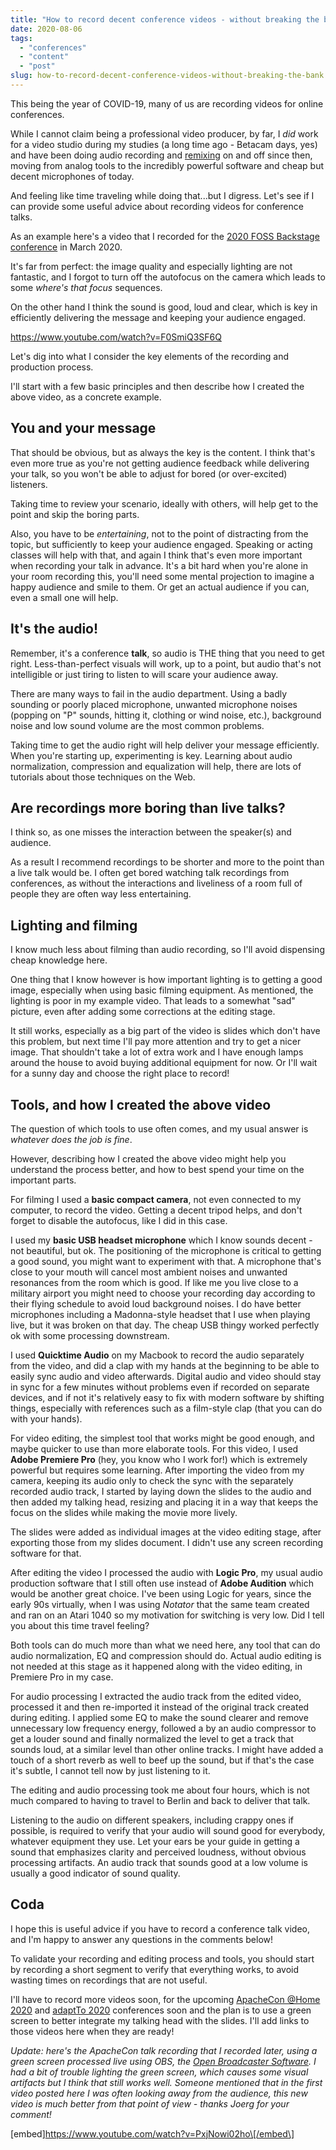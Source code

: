 ```yaml
---
title: "How to record decent conference videos - without breaking the bank!"
date: 2020-08-06
tags: 
  - "conferences"
  - "content"
  - "post"
slug: how-to-record-decent-conference-videos-without-breaking-the-bank
---
```


This being the year of COVID-19, many of us are recording videos for online conferences.

While I cannot claim being a professional video producer, by far, I _did_ work for a video studio during my studies (a long time ago - Betacam days, yes) and have been doing audio recording and [remixing](https://metapop.com/bertrand-delacretaz) on and off since then, moving from analog tools to the incredibly powerful software and cheap but decent microphones of today.

And feeling like time traveling while doing that...but I digress. Let's see if I can provide some useful advice about recording videos for conference talks.

As an example here's a video that I recorded for the [2020 FOSS Backstage conference](https://20.foss-backstage.de/session/how-convince-your-left-brain-or-manager-follow-open-source-path-your-right-brain-desires) in March 2020.

It's far from perfect: the image quality and especially lighting are not fantastic, and I forgot to turn off the autofocus on the camera which leads to some _where's that focus_ sequences.

On the other hand I think the sound is good, loud and clear, which is key in efficiently delivering the message and keeping your audience engaged.

https://www.youtube.com/watch?v=F0SmiQ3SF6Q

Let's dig into what I consider the key elements of the recording and production process.

I'll start with a few basic principles and then describe how I created the above video, as a concrete example.

## You and your message

That should be obvious, but as always the key is the content. I think that's even more true as you're not getting audience feedback while delivering your talk, so you won't be able to adjust for bored (or over-excited) listeners.

Taking time to review your scenario, ideally with others, will help get to the point and skip the boring parts.

Also, you have to be _entertaining_, not to the point of distracting from the topic, but sufficiently to keep your audience engaged. Speaking or acting classes will help with that, and again I think that's even more important when recording your talk in advance. It's a bit hard when you're alone in your room recording this, you'll need some mental projection to imagine a happy audience and smile to them. Or get an actual audience if you can, even a small one will help.

## It's the audio!

Remember, it's a conference **talk**, so audio is THE thing that you need to get right. Less-than-perfect visuals will work, up to a point, but audio that's not intelligible or just tiring to listen to will scare your audience away.

There are many ways to fail in the audio department. Using a badly sounding or poorly placed microphone, unwanted microphone noises (popping on "P" sounds, hitting it, clothing or wind noise, etc.), background noise and low sound volume are the most common problems.

Taking time to get the audio right will help deliver your message efficiently. When you're starting up, experimenting is key. Learning about audio normalization, compression and equalization will help, there are lots of tutorials about those techniques on the Web.

## Are recordings more boring than live talks?

I think so, as one misses the interaction between the speaker(s) and audience.

As a result I recommend recordings to be shorter and more to the point than a live talk would be. I often get bored watching talk recordings from conferences, as without the interactions and liveliness of a room full of people they are often way less entertaining.

## Lighting and filming

I know much less about filming than audio recording, so I'll avoid dispensing cheap knowledge here.

One thing that I know however is how important lighting is to getting a good image, especially when using basic filming equipment. As mentioned, the lighting is poor in my example video. That leads to a somewhat "sad" picture, even after adding some corrections at the editing stage.

It still works, especially as a big part of the video is slides which don't have this problem, but next time I'll pay more attention and try to get a nicer image. That shouldn't take a lot of extra work and I have enough lamps around the house to avoid buying additional equipment for now. Or I'll wait for a sunny day and choose the right place to record!

## Tools, and how I created the above video

The question of which tools to use often comes, and my usual answer is _whatever does the job is fine_.

However, describing how I created the above video might help you understand the process better, and how to best spend your time on the important parts.

For filming I used a **basic compact camera**, not even connected to my computer, to record the video. Getting a decent tripod helps, and don't forget to disable the autofocus, like I did in this case.

I used my **basic USB headset microphone** which I know sounds decent - not beautiful, but ok. The positioning of the microphone is critical to getting a good sound, you might want to experiment with that. A microphone that's close to your mouth will cancel most ambient noises and unwanted resonances from the room which is good. If like me you live close to a military airport you might need to choose your recording day according to their flying schedule to avoid loud background noises. I do have better microphones including a Madonna-style headset that I use when playing live, but it was broken on that day. The cheap USB thingy worked perfectly ok with some processing downstream.

I used **Quicktime Audio** on my Macbook to record the audio separately from the video, and did a clap with my hands at the beginning to be able to easily sync audio and video afterwards. Digital audio and video should stay in sync for a few minutes without problems even if recorded on separate devices, and if not it's relatively easy to fix with modern software by shifting things, especially with references such as a film-style clap (that you can do with your hands).

For video editing, the simplest tool that works might be good enough, and maybe quicker to use than more elaborate tools. For this video, I used **Adobe Premiere Pro** (hey, you know who I work for!) which is extremely powerful but requires some learning. After importing the video from my camera, keeping its audio only to check the sync with the separately recorded audio track, I started by laying down the slides to the audio and then added my talking head, resizing and placing it in a way that keeps the focus on the slides while making the movie more lively.

The slides were added as individual images at the video editing stage, after exporting those from my slides document. I didn't use any screen recording software for that.

After editing the video I processed the audio with **Logic Pro**, my usual audio production software that I still often use instead of **Adobe Audition** which would be another great choice. I've been using Logic for years, since the early 90s virtually, when I was using _Notator_ that the same team created and ran on an Atari 1040 so my motivation for switching is very low. Did I tell you about this time travel feeling?

Both tools can do much more than what we need here, any tool that can do audio normalization, EQ and compression should do. Actual audio editing is not needed at this stage as it happened along with the video editing, in Premiere Pro in my case.

For audio processing I extracted the audio track from the edited video, processed it and then re-imported it instead of the original track created during editing. I applied some EQ to make the sound clearer and remove unnecessary low frequency energy, followed a by an audio compressor to get a louder sound and finally normalized the level to get a track that sounds loud, at a similar level than other online tracks. I might have added a touch of a short reverb as well to beef up the sound, but if that's the case it's subtle, I cannot tell now by just listening to it.

The editing and audio processing took me about four hours, which is not much compared to having to travel to Berlin and back to deliver that talk.

Listening to the audio on different speakers, including crappy ones if possible, is required to verify that your audio will sound good for everybody, whatever equipment they use. Let your ears be your guide in getting a sound that emphasizes clarity and perceived loudness, without obvious processing artifacts. An audio track that sounds good at a low volume is usually a good indicator of sound quality.

## Coda

I hope this is useful advice if you have to record a conference talk video, and I'm happy to answer any questions in the comments below!

To validate your recording and editing process and tools, you should start by recording a short segment to verify that everything works, to avoid wasting times on recordings that are not useful.

I'll have to record more videos soon, for the upcoming [ApacheCon @Home 2020](https://www.apachecon.com/acna2020/) and [adaptTo 2020](https://adapt.to/) conferences soon and the plan is to use a green screen to better integrate my talking head with the slides. I'll add links to those videos here when they are ready!

_Update: here's the ApacheCon talk recording that I recorded later, using a green screen processed live using OBS, the [Open Broadcaster Software](https://obsproject.com). I had a bit of trouble lighting the green screen, which causes some visual artifacts but I think that still works well. Someone mentioned that in the first video posted here I was often looking away from the audience, this new video is much better from that point of view - thanks Joerg for your comment!_

\[embed\]https://www.youtube.com/watch?v=PxjNowi02ho\[/embed\]

